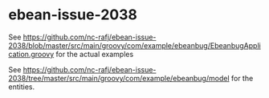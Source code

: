 # ebean-issue-2038
See https://github.com/nc-rafj/ebean-issue-2038/blob/master/src/main/groovy/com/example/ebeanbug/EbeanbugApplication.groovy for the actual examples

See https://github.com/nc-rafj/ebean-issue-2038/tree/master/src/main/groovy/com/example/ebeanbug/model for the entities.

